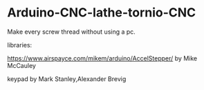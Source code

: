 # Arduino-CNC-lathe-tornio-CNC

Make every screw thread without using a pc.

libraries:

https://www.airspayce.com/mikem/arduino/AccelStepper/ by Mike McCauley

keypad by Mark Stanley,Alexander Brevig
